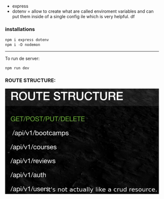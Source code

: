 


- express
- dotenv = allow to create what are called enviroment variables and can put them inside of a single config ile which is very helpful.
df

### installations
```
npm i express dotenv
npm i -D nodemon
```

----------
To run de server:

```
npm run dev
```
### ROUTE STRUCTURE:

![route Structure](./images/routesStructure.png)

